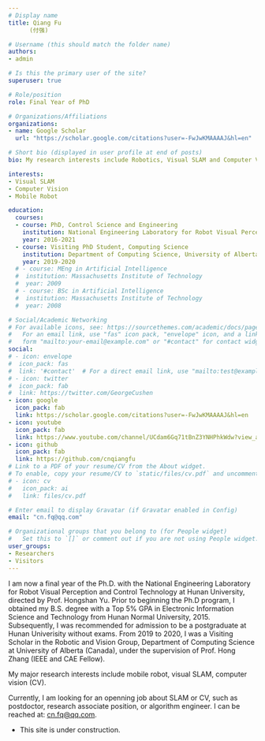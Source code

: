 ```yaml
---
# Display name
title: Qiang Fu 
      (付强)

# Username (this should match the folder name)
authors:
- admin

# Is this the primary user of the site?
superuser: true

# Role/position
role: Final Year of PhD

# Organizations/Affiliations
organizations:
- name: Google Scholar
  url: "https://scholar.google.com/citations?user=-FwJwKMAAAAJ&hl=en"

# Short bio (displayed in user profile at end of posts)
bio: My research interests include Robotics, Visual SLAM and Computer Vision.

interests:
- Visual SLAM
- Computer Vision
- Mobile Robot

education:
  courses:
  - course: PhD, Control Science and Engineering
    institution: National Engineering Laboratory for Robot Visual Perception and Control Technology, Hunan University
    year: 2016-2021
  - course: Visiting PhD Student, Computing Science
    institution: Department of Computing Science, University of Alberta 
    year: 2019-2020
  # - course: MEng in Artificial Intelligence
  #  institution: Massachusetts Institute of Technology
  #  year: 2009
  # - course: BSc in Artificial Intelligence
  #  institution: Massachusetts Institute of Technology
  #  year: 2008

# Social/Academic Networking
# For available icons, see: https://sourcethemes.com/academic/docs/page-builder/#icons
#   For an email link, use "fas" icon pack, "envelope" icon, and a link in the
#   form "mailto:your-email@example.com" or "#contact" for contact widget.
social:
# - icon: envelope
#  icon_pack: fas
#  link: '#contact'  # For a direct email link, use "mailto:test@example.org".
# - icon: twitter
#  icon_pack: fab
#  link: https://twitter.com/GeorgeCushen
- icon: google
  icon_pack: fab
  link: https://scholar.google.com/citations?user=-FwJwKMAAAAJ&hl=en
- icon: youtube
  icon_pack: fab
  link: https://www.youtube.com/channel/UCdam6Gq71tBnZ3YNHPhkWdw?view_as=subscriber
- icon: github
  icon_pack: fab
  link: https://github.com/cnqiangfu  
# Link to a PDF of your resume/CV from the About widget.
# To enable, copy your resume/CV to `static/files/cv.pdf` and uncomment the lines below.
# - icon: cv
#   icon_pack: ai
#   link: files/cv.pdf

# Enter email to display Gravatar (if Gravatar enabled in Config)
email: "cn.fq@qq.com"

# Organizational groups that you belong to (for People widget)
#   Set this to `[]` or comment out if you are not using People widget.
user_groups:
- Researchers
- Visitors
---
```


I am now a final year of the Ph.D. with the National Engineering Laboratory for Robot Visual Perception and Control Technology at Hunan University, directed by Prof. Hongshan Yu. Prior to beginning the Ph.D program, I obtained my B.S. degree with a Top 5% GPA in Electronic Information Science and Technology from Hunan Normal University, 2015. Subsequently, I was recommended for admission to be a postgraduate at Hunan Univerisity without exams. From 2019 to 2020, I was a Visiting Scholar in the Robotic and Vision Group, Department of Computing Science at University of Alberta (Canada), under the supervision of Prof. Hong Zhang (IEEE and CAE Fellow). 

My major research interests include mobile robot, visual SLAM, computer vision (CV). 

Currently, I am looking for an openning job about SLAM or CV, such as postdoctor, research associate position, or algorithm engineer. I can be reached at: cn.fq@qq.com.

- This site is under construction.
